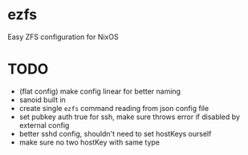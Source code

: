 # ezfs
Easy ZFS configuration for NixOS

# TODO
- (flat config) make config linear for better naming
- sanoid built in
- create single `ezfs` command reading from json config file
- set pubkey auth true for ssh, make sure throws error if disabled by external config
- better sshd config, shouldn't need to set hostKeys ourself
- make sure no two hostKey with same type
